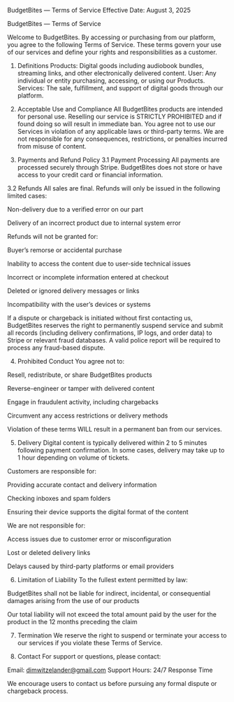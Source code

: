 BudgetBites — Terms of Service
Effective Date: August 3, 2025

BudgetBites — Terms of Service

Welcome to BudgetBites. By accessing or purchasing from our platform, you agree to the following Terms of Service. These terms govern your use of our services and define your rights and responsibilities as a customer.

1. Definitions
Products: Digital goods including audiobook bundles, streaming links, and other electronically delivered content.
User: Any individual or entity purchasing, accessing, or using our Products.
Services: The sale, fulfillment, and support of digital goods through our platform.

2. Acceptable Use and Compliance
All BudgetBites products are intended for personal use. Reselling our service is STRICTLY PROHIBITED and if found doing so will result in immediate ban. You agree not to use our Services in violation of any applicable laws or third-party terms. We are not responsible for any consequences, restrictions, or penalties incurred from misuse of content.

3. Payments and Refund Policy
3.1 Payment Processing
All payments are processed securely through Stripe. BudgetBites does not store or have access to your credit card or financial information.

3.2 Refunds
All sales are final. Refunds will only be issued in the following limited cases:

Non-delivery due to a verified error on our part

Delivery of an incorrect product due to internal system error

Refunds will not be granted for:

Buyer’s remorse or accidental purchase

Inability to access the content due to user-side technical issues

Incorrect or incomplete information entered at checkout

Deleted or ignored delivery messages or links

Incompatibility with the user’s devices or systems

If a dispute or chargeback is initiated without first contacting us, BudgetBites reserves the right to permanently suspend service and submit all records (including delivery confirmations, IP logs, and order data) to Stripe or relevant fraud databases. A valid police report will be required to process any fraud-based dispute.

4. Prohibited Conduct
You agree not to:

Resell, redistribute, or share BudgetBites products

Reverse-engineer or tamper with delivered content

Engage in fraudulent activity, including chargebacks

Circumvent any access restrictions or delivery methods

Violation of these terms WILL result in a permanent ban from our services.

5. Delivery
Digital content is typically delivered within 2 to 5 minutes following payment confirmation. In some cases, delivery may take up to 1 hour depending on volume of tickets.

Customers are responsible for:

Providing accurate contact and delivery information

Checking inboxes and spam folders

Ensuring their device supports the digital format of the content

We are not responsible for:

Access issues due to customer error or misconfiguration

Lost or deleted delivery links

Delays caused by third-party platforms or email providers

6. Limitation of Liability
To the fullest extent permitted by law:

BudgetBites shall not be liable for indirect, incidental, or consequential damages arising from the use of our products

Our total liability will not exceed the total amount paid by the user for the product in the 12 months preceding the claim

7. Termination
We reserve the right to suspend or terminate your access to our services if you violate these Terms of Service.

8. Contact
For support or questions, please contact:

Email: dimwitzelander@gmail.com
Support Hours: 24/7 Response Time

We encourage users to contact us before pursuing any formal dispute or chargeback process.

